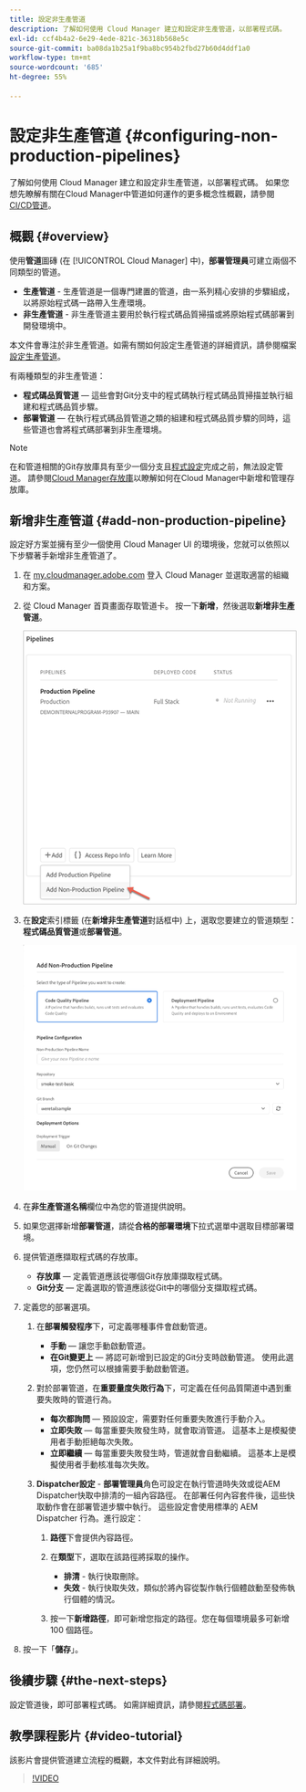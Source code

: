 ```yaml
---
title: 設定非生產管道
description: 了解如何使用 Cloud Manager 建立和設定非生產管道，以部署程式碼。
exl-id: ccf4b4a2-6e29-4ede-821c-36318b568e5c
source-git-commit: ba08da1b25a1f9ba8bc954b2fbd27b60d4ddf1a0
workflow-type: tm+mt
source-wordcount: '685'
ht-degree: 55%

---
```


# 設定非生產管道 {#configuring-non-production-pipelines}

了解如何使用 Cloud Manager 建立和設定非生產管道，以部署程式碼。 如果您想先瞭解有關在Cloud Manager中管道如何運作的更多概念性概觀，請參閱[CI/CD管道](/help/overview/ci-cd-pipelines.md)。

## 概觀 {#overview}

使用&#x200B;**管道**&#x200B;圖磚 (在 [!UICONTROL Cloud Manager] 中)，**部署管理員**&#x200B;可建立兩個不同類型的管道。

* **生產管道** - 生產管道是一個專門建置的管道，由一系列精心安排的步驟組成，以將原始程式碼一路帶入生產環境。
* **非生產管道** - 非生產管道主要用於執行程式碼品質掃描或將原始程式碼部署到開發環境中。

本文件會專注於非生產管道。如需有關如何設定生產管道的詳細資訊，請參閱檔案[設定生產管道](/help/using/production-pipelines.md)。

有兩種類型的非生產管道：

* **程式碼品質管道** — 這些會對Git分支中的程式碼執行程式碼品質掃描並執行組建和程式碼品質步驟。
* **部署管道** — 在執行程式碼品質管道之類的組建和程式碼品質步驟的同時，這些管道也會將程式碼部署到非生產環境。

>[!NOTE]
>
>在和管道相關的Git存放庫具有至少一個分支且[程式設定](/help/getting-started/program-setup.md)完成之前，無法設定管道。 請參閱[Cloud Manager存放庫](/help/managing-code/managing-repositories.md)以瞭解如何在Cloud Manager中新增和管理存放庫。

## 新增非生產管道 {#add-non-production-pipeline}

設定好方案並擁有至少一個使用 Cloud Manager UI 的環境後，您就可以依照以下步驟著手新增非生產管道了。

1. 在 [my.cloudmanager.adobe.com](https://my.cloudmanager.adobe.com) 登入 Cloud Manager 並選取適當的組織和方案。

1. 從 Cloud Manager 首頁畫面存取管道卡。 按一下&#x200B;**新增**，然後選取&#x200B;**新增非生產管道**。

   ![新增非生產管道](/help/assets/configure-pipelines/nonprod-pipeline-add1.png)

1. 在&#x200B;**設定**&#x200B;索引標籤 (在&#x200B;**新增非生產管道**&#x200B;對話框中) 上，選取您要建立的管道類型：**程式碼品質管道**&#x200B;或&#x200B;**部署管道**。

   ![選擇管道類型](/help/assets/configure-pipelines/add-non-production-pipeline.png)

1. 在&#x200B;**非生產管道名稱**&#x200B;欄位中為您的管道提供說明。

1. 如果您選擇新增&#x200B;**部署管道**，請從&#x200B;**合格的部署環境**&#x200B;下拉式選單中選取目標部署環境。

1. 提供管道應擷取程式碼的存放庫。

   * **存放庫** — 定義管道應該從哪個Git存放庫擷取程式碼。
   * **Git分支** — 定義選取的管道應該從Git中的哪個分支擷取程式碼。

1. 定義您的部署選項。

   1. 在&#x200B;**部署觸發程序**&#x200B;下，可定義哪種事件會啟動管道。

      * **手動** — 讓您手動啟動管道。
      * **在Git變更上** — 將認可新增到已設定的Git分支時啟動管道。 使用此選項，您仍然可以根據需要手動啟動管道。

   1. 對於部署管道，在&#x200B;**重要量度失敗行為**&#x200B;下，可定義在任何品質閘道中遇到重要失敗時的管道行為。

      * **每次都詢問** — 預設設定，需要對任何重要失敗進行手動介入。
      * **立即失敗** — 每當重要失敗發生時，就會取消管道。 這基本上是模擬使用者手動拒絕每次失敗。
      * **立即繼續** — 每當重要失敗發生時，管道就會自動繼續。 這基本上是模擬使用者手動核准每次失敗。

   1. **Dispatcher設定** - **部署管理員**&#x200B;角色可設定在執行管道時失效或從AEM Dispatcher快取中排清的一組內容路徑。 在部署任何內容套件後，這些快取動作會在部署管道步驟中執行。 這些設定會使用標準的 AEM Dispatcher 行為。進行設定：

      1. **路徑**&#x200B;下會提供內容路徑。
      1. 在&#x200B;**類型**&#x200B;下，選取在該路徑將採取的操作。

         * **排清** - 執行快取刪除。
         * **失效** - 執行快取失效，類似於將內容從製作執行個體啟動至發佈執行個體的情況。

      1. 按一下&#x200B;**新增路徑**，即可新增您指定的路徑。您在每個環境最多可新增 100 個路徑。

1. 按一下「**儲存**」。

## 後續步驟 {#the-next-steps}

設定管道後，即可部署程式碼。 如需詳細資訊，請參閱[程式碼部署](/help/using/code-deployment.md)。

## 教學課程影片 {#video-tutorial}

該影片會提供管道建立流程的概觀，本文件對此有詳細說明。

>[!VIDEO](https://video.tv.adobe.com/v/26316/)

